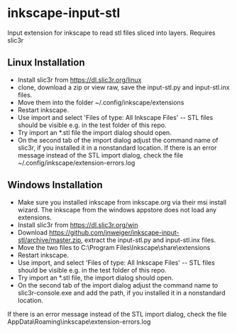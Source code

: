 # inkscape-input-stl
Input extension for inkscape to read stl files sliced into layers. Requires slic3r

## Linux Installation
* Install slic3r from https://dl.slic3r.org/linux
* clone, download a zip or view raw, save the input-stl.py and input-stl.inx files.
* Move them into the folder ~/.config/inkscape/extensions
* Restart inkscape.
* Use import and select 'Files of type: All Inkscape Files' -- STL files should be visible e.g. in the test folder of this repo.
* Try import an *.stl file the import dialog should open.
* On the second tab of the import dialog adjust the command name of slic3r, if you installed it in a nonstandard location.
If there is an error message instead of the STL import dialog, check the file ~/.config/inkscape/extension-errors.log

## Windows Installation
* Make sure you installed inkscape from inkscape.org via their msi install wizard. The inkscape from the windows appstore does not load any extensions.
* Install slic3r from https://dl.slic3r.org/win
* Download https://github.com/jnweiger/inkscape-input-stl/archive/master.zip, extract the input-stl.py and input-stl.inx files.
* Move the two files to C:\Program Files\Inkscape\share\extensions
* Restart inkscape.
* Use import, and select 'Files of type: All Inkscape Files' -- STL files should be visible e.g. in the test folder of this repo.
* Try import an *.stl file, the import dialog should open.
* On the second tab of the import dialog adjust the command name to slic3r-console.exe and add the path, if you installed it in a nonstandard location.

If there is an error message instead of the STL import dialog, check the file AppData\Roaming\inkscape\extension-errors.log
